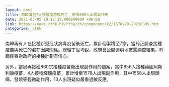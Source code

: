 ```yaml
---
layout: post
title: 南韓增至7人接種疫苗後死亡　再多860人出現副作用
date: 2021-03-05 19:12:39.000000000 +08:00
link: https://news.rthk.hk/rthk/ch/component/k2/1578979-20210305.htm
categories: rthk
---
```


南韓再有人在接種新型冠狀病毒疫苗後死亡，累計個案增至7宗，當局正調查接種疫苗與死亡的潛在因果關係。總理丁世均說，政府會公開透明地披露調查結果，呼籲民眾對政府的接種計劃有信心。

另外，當局再接獲860宗接種疫苗後出現副作用的個案，當中856人接種英國阿斯利康疫苗，4人接種輝瑞疫苗，累計增至1578人出現副作用，其中1558人出現頭痛、發燒等輕微副作用，13人出現疑似嚴重過敏反應。
